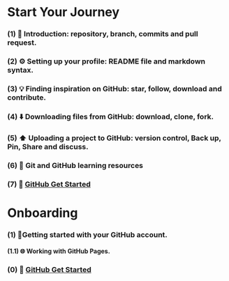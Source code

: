 # Start Your Journey
### (1) 🌱 Introduction: repository, branch, commits and pull request.
### (2) ⚙️ Setting up your profile: README file and markdown syntax.
### (3) 💡 Finding inspiration on GitHub: star, follow, download and contribute. 
### (4) ⬇️ Downloading files from GitHub: download, clone, fork.
### (5) ⬆️ Uploading a project to GitHub: version control, Back up, Pin, Share and discuss.
### (6) 📂 Git and GitHub learning resources
### (7) 🔗 [GitHub Get Started](https://docs.github.com/en/get-started/)

# Onboarding
### (1) 🚀Getting started with your GitHub account.
#### (1.1) 🌐 Working with GitHub Pages.
### (0) 🔗 [GitHub Get Started](https://docs.github.com/en/get-started/)
